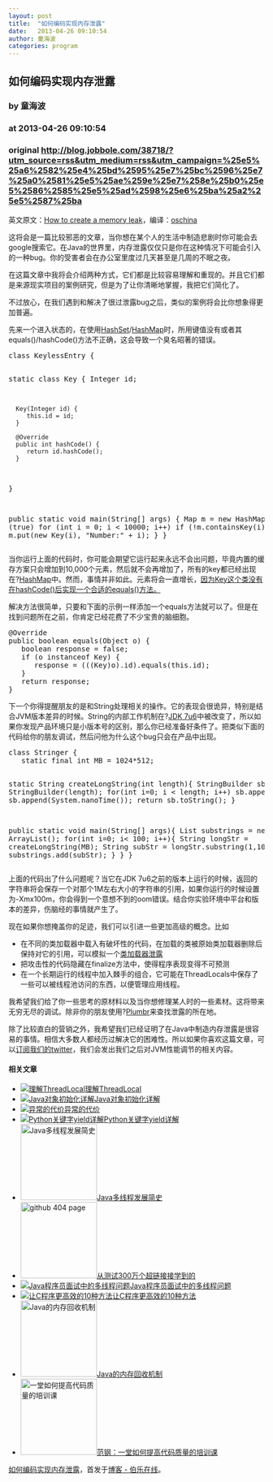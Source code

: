 ```yaml
---
layout: post
title:  "如何编码实现内存泄露"
date:   2013-04-26 09:10:54
author: 童海波
categories: program
---
```


## 如何编码实现内存泄露
### by 童海波
### at 2013-04-26 09:10:54
### original <http://blog.jobbole.com/38718/?utm_source=rss&utm_medium=rss&utm_campaign=%25e5%25a6%2582%25e4%25bd%2595%25e7%25bc%2596%25e7%25a0%2581%25e5%25ae%259e%25e7%258e%25b0%25e5%2586%2585%25e5%25ad%2598%25e6%25ba%25a2%25e5%2587%25ba>

<p>英文原文：<a href="http://plumbr.eu/blog/how-to-create-a-memory-leak">How to create a memory leak</a>，编译：<a href="http://www.oschina.net/translate/how-to-create-a-memory-leak">oschina</a></p>
<p>这将会是一篇比较邪恶的文章，当你想在某个人的生活中制造悲剧时你可能会去google搜索它。在Java的世界里，内存泄露仅仅只是你在这种情况下可能会引入的一种bug。你的受害者会在办公室里度过几天甚至是几周的不眠之夜。</p>
<p>在这篇文章中我将会介绍两种方式，它们都是比较容易理解和重现的。并且它们都是来源现实项目的案例研究，但是为了让你清晰地掌握，我把它们简化了。</p>
<p>不过放心，在我们遇到和解决了很过泄露bug之后，类似的案例将会比你想象得更加普遍。</p>
<p>先来一个进入状态的，在使用<a href="http://docs.oracle.com/javase/7/docs/api/java/util/HashSet.html" rel="nofollow">HashSet</a>/<a href="http://docs.oracle.com/javase/7/docs/api/java/util/HashMap.html" rel="nofollow">HashMap</a>时，所用键值没有或者其equals()/hashCode()方法不正确，这会导致一个臭名昭著的错误。</p>
<pre>class KeylessEntry {

   static class Key {
      Integer id;

      Key(Integer id) {
         this.id = id;
      }

      @Override
      public int hashCode() {
         return id.hashCode();
      }
   }

   public static void main(String[] args) {
      Map m = new HashMap();
      while (true)
         for (int i = 0; i &lt; 10000; i++)
            if (!m.containsKey(i))
               m.put(new Key(i), &quot;Number:&quot; + i);
   }
}</pre>
<p>当你运行上面的代码时，你可能会期望它运行起来永远不会出问题，毕竟内置的缓存方案只会增加到10,000个元素，然后就不会再增加了，所有的key都已经出现在?<a href="http://docs.oracle.com/javase/7/docs/api/java/util/HashMap.html" rel="nofollow">HashMap</a>中。然而，事情并非如此。元素将会一直增长，<a href="http://www.javapractices.com/topic/TopicAction.do?Id=17" rel="nofollow">因为Key这个类没有在hashCode()后实现一个合适的equals()方法。</a></p>
<p>解决方法很简单，只要和下面的示例一样添加一个equals方法就可以了。但是在找到问题所在之前，你肯定已经花费了不少宝贵的脑细胞。</p>
<pre>@Override
public boolean equals(Object o) {
   boolean response = false;
   if (o instanceof Key) {
      response = (((Key)o).id).equals(this.id);
   }
   return response;
}</pre>
<p>下一个你得提醒朋友的是和String处理相关的操作。它的表现会很诡异，特别是结合JVM版本差异的时候。String的内部工作机制在?<a href="http://bugs.sun.com/bugdatabase/view_bug.do?bug_id=4513622" rel="nofollow">JDK 7u6</a>中被改变了，所以如果你发现产品环境只是小版本号的区别，那么你已经准备好条件了。把类似下面的代码给你的朋友调试，然后问他为什么这个bug只会在产品中出现。</p>
<pre>class Stringer {
   static final int MB = 1024*512;

   static String createLongString(int length){
      StringBuilder sb = new StringBuilder(length);
      for(int i=0; i &lt; length; i++)
         sb.append(&#39;a&#39;);
      sb.append(System.nanoTime());
      return sb.toString();
   }

   public static void main(String[] args){
      List substrings = new ArrayList();
      for(int i=0; i&lt; 100; i++){
         String longStr = createLongString(MB);
         String subStr = longStr.substring(1,10);
         substrings.add(subStr);
      }
   }
}</pre>
<p>上面的代码出了什么问题呢？当它在JDK 7u6之前的版本上运行的时候，返回的字符串将会保存一个对那个1M左右大小的字符串的引用，如果你运行的时候设置为-Xmx100m，你会得到一个意想不到的oom错误。结合你实验环境中平台和版本的差异，伤脑经的事情就产生了。</p>
<p>现在如果你想掩盖你的足迹，我们可以引进一些更加高级的概念。比如</p>
<ul>
<li>在不同的类加载器中载入有破坏性的代码，在加载的类被原始类加载器删除后保持对它的引用，可以模拟一个<a href="http://plumbr.eu/blog/what-is-a-permgen-leak" rel="nofollow">类加载器泄露</a></li>
<li>把攻击性的代码隐藏在finalize方法中，使得程序表现变得不可预测</li>
<li>在一个长期运行的线程中加入棘手的组合，它可能在ThreadLocals中保存了一些可以被线程池访问的东西，以便管理应用线程。</li>
</ul>
<p>我希望我们给了你一些思考的原材料以及当你想修理某人时的一些素材。这将带来无穷无尽的调试。除非你的朋友使用?<a href="http://plumbr.eu/" rel="nofollow">Plumbr</a>来查找泄露的所在地。</p>
<p>除了比较直白的营销之外，我希望我们已经证明了在Java中制造内存泄露是很容易的事情。相信大多数人都经历过解决它的困难性。所以如果你喜欢这篇文章，可以<a href="https://twitter.com/intent/follow?region=follow_link&amp;screen_name=javaplumbr" rel="nofollow">订阅我们的twitter</a>，我们会发出我们之后对JVM性能调节的相关内容。</p>
<h4>相关文章</h4>
<ul>
<li><a href="http://blog.jobbole.com/20400/"><img src="http://blog.jobbole.com/wp-content/uploads/2011/11/Java-programming-language-logo.jpg" alt="理解ThreadLocal"></a><a href="http://blog.jobbole.com/20400/">理解ThreadLocal</a></li>
<li><a href="http://blog.jobbole.com/23939/"><img src="http://blog.jobbole.com/wp-content/uploads/2011/11/Java-programming-language-logo.jpg" alt="Java对象初始化详解"></a><a href="http://blog.jobbole.com/23939/">Java对象初始化详解</a></li>
<li><a href="http://blog.jobbole.com/844/"><img src="http://blog.jobbole.com/wp-content/plugins/wordpress-23-related-posts-plugin/static/thumbs/14.jpg" alt="异常的代价"></a><a href="http://blog.jobbole.com/844/">异常的代价</a></li>
<li><a href="http://blog.jobbole.com/28506/"><img src="http://blog.jobbole.com/wp-content/uploads/2012/02/python-logo.png" alt="Python关键字yield详解"></a><a href="http://blog.jobbole.com/28506/">Python关键字yield详解</a></li>
<li><a href="http://blog.jobbole.com/28297/"><img width="150" height="150" src="http://blog.jobbole.com/wp-content/uploads/2012/09/image_thumb10-150x150.png" alt="Java多线程发展简史"></a><a href="http://blog.jobbole.com/28297/">Java多线程发展简史</a></li>
<li><a href="http://blog.jobbole.com/22288/"><img width="150" height="150" src="http://blog.jobbole.com/wp-content/uploads/2012/09/github-404-page-150x150.jpg" alt="github 404 page"></a><a href="http://blog.jobbole.com/22288/">从测试300万个超链接接学到的</a></li>
<li><a href="http://blog.jobbole.com/18571/"><img src="http://blog.jobbole.com/wp-content/uploads/2011/11/Java-programming-language-logo.jpg" alt="Java程序员面试中的多线程问题"></a><a href="http://blog.jobbole.com/18571/">Java程序员面试中的多线程问题</a></li>
<li><a href="http://blog.jobbole.com/1198/"><img src="http://www.jobbole.net/wp-content/uploads/2013/02/fibonacci-recursion-tree-300x174-150x150.png" alt="让C程序更高效的10种方法"></a><a href="http://blog.jobbole.com/1198/">让C程序更高效的10种方法</a></li>
<li><a href="http://blog.jobbole.com/37273/"><img width="150" height="150" src="http://blog.jobbole.com/wp-content/uploads/2013/03/download-150x150.png" alt="Java的内存回收机制"></a><a href="http://blog.jobbole.com/37273/">Java的内存回收机制</a></li>
<li><a href="http://blog.jobbole.com/29764/"><img width="150" height="150" src="http://blog.jobbole.com/wp-content/uploads/2012/11/code-quality-150x150.png" alt="一堂如何提高代码质量的培训课"></a><a href="http://blog.jobbole.com/29764/">范钢：一堂如何提高代码质量的培训课</a></li>
</ul>
<p><a href="http://blog.jobbole.com/38718/">如何编码实现内存泄露</a>，首发于<a href="http://blog.jobbole.com">博客 - 伯乐在线</a>。</p>